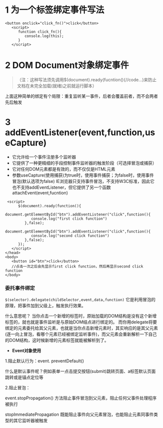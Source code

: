 # 1 为一个标签绑定事件写法

```
<button onclick="click_fn()">click</button>
   <script>
      function click_fn(){
         console.log(this);
      }
   </script>
```



# 2 DOM Document对象绑定事件

> （注：这种写法须先调用$(document).ready(fucntion(){//code…)来防止文档在未完全加载(就绪)之前就运行脚本）

上面这种简单的绑定有个局限：重复监听某一事件，后者会覆盖前者，而不会两者先后触发

# 3 addEventListener(event,function,useCapture)

- 它允许给一个事件注册多个监听器
- 它提供了一种更精细的手段控制事件监听器的触发阶段（可选择冒泡或捕获）
- 它对任何DOM元素都是有效的，而不仅仅是HTML元素
- 参数useCapture(使用捕获)为true时，使用事件捕获；为false时，使用事件冒泡(默认选项为false)
  IE浏览器只支持事件冒泡，不支持W3C标准，因此它也不支持addEventListener，但它提供了另一个函数attachEvent(event,fucntion)

```
 <script>
      $(document).ready(function(){
         document.getElementById("btn").addEventListener("click",function(){
            console.log("first click function")
         },false);
         document.getElementById("btn").addEventListener("click",function(){
            console.log("second click function")
         },false);
      });
   </script>
</head>
<body>
   <button id="btn">click</button>
   //点击一次之后会先显示first click function，然后再显示second click function
</body>
```


### 委托事件绑定
`$(selector).delegate(childSelector,event,data,function)`
它是利用冒泡的原理，把事件加到父级上，触发执行效果。

什么意思呢？
当你点击一个新增的标签时，原始加载的DOM结构是没有这个新增标签的，就也就是事件监听是与原始DOM结点进行绑定的。
而你用delegate将要绑定的元素委托给其父元素，也就是当你点击新增元素时，其实响应的是其父元素(逐一向上冒泡，看哪个元素已经被绑定监听事件)，而父元素会重新解析一下自己的DOM结构，这时候新增的元素标签就能被解析到了。





- **Event对象使用**

1.阻止默认行为：event. preventDefault()

什么是默认事件呢？例如表单一点击提交按钮(submit)跳转页面、a标签默认页面跳转或是锚点定位等

2.阻止冒泡：

event.stopPropagation() 方法阻止事件冒泡到父元素，阻止任何父事件处理程序被执行

stopImmediatePropagation 既能阻止事件向父元素冒泡，也能阻止元素同事件类型的其它监听器被触发

